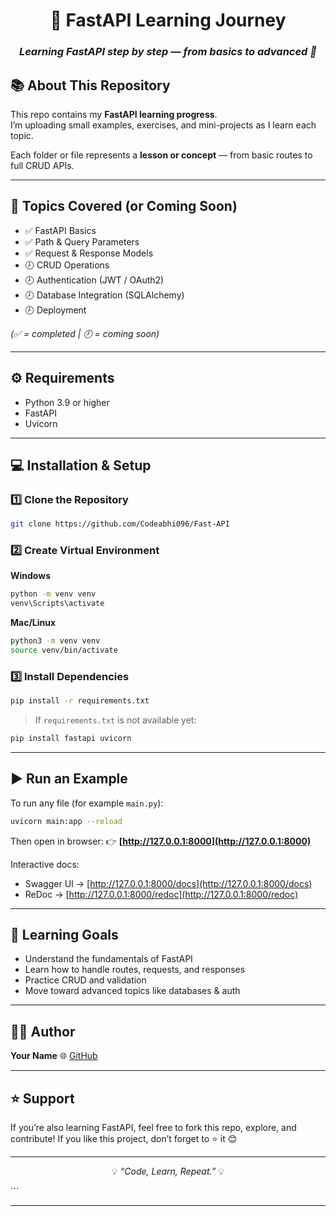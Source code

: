 
<div align="center">

# 🚀 FastAPI Learning Journey  
### *Learning FastAPI step by step — from basics to advanced 🚀*

</div>

## 📚 About This Repository

This repo contains my **FastAPI learning progress**.  
I’m uploading small examples, exercises, and mini-projects as I learn each topic.

Each folder or file represents a **lesson or concept** — from basic routes to full CRUD APIs.

---

## 🧩 Topics Covered (or Coming Soon)

- ✅ FastAPI Basics  
- ✅ Path & Query Parameters  
- ✅ Request & Response Models  
- 🕗 CRUD Operations  
- 🕗 Authentication (JWT / OAuth2)  
- 🕗 Database Integration (SQLAlchemy)  
- 🕗 Deployment  

*(✅ = completed | 🕗 = coming soon)*  

---

## ⚙️ Requirements

- Python 3.9 or higher  
- FastAPI  
- Uvicorn  

---

## 💻 Installation & Setup

### 1️⃣ Clone the Repository
```bash
git clone https://github.com/Codeabhi096/Fast-API

````

### 2️⃣ Create Virtual Environment

**Windows**

```bash
python -m venv venv
venv\Scripts\activate
```

**Mac/Linux**

```bash
python3 -m venv venv
source venv/bin/activate
```

### 3️⃣ Install Dependencies

```bash
pip install -r requirements.txt
```

> If `requirements.txt` is not available yet:

```bash
pip install fastapi uvicorn
```

---

## ▶️ Run an Example

To run any file (for example `main.py`):

```bash
uvicorn main:app --reload
```

Then open in browser:
👉 **[http://127.0.0.1:8000](http://127.0.0.1:8000)**

Interactive docs:

* Swagger UI → [http://127.0.0.1:8000/docs](http://127.0.0.1:8000/docs)
* ReDoc → [http://127.0.0.1:8000/redoc](http://127.0.0.1:8000/redoc)

---

## 🧠 Learning Goals

* Understand the fundamentals of FastAPI
* Learn how to handle routes, requests, and responses
* Practice CRUD and validation
* Move toward advanced topics like databases & auth

---

## 🧑‍💻 Author

**Your Name**
🌐 [GitHub](https://github.com/Codeabhi096)

---

## ⭐ Support

If you’re also learning FastAPI, feel free to fork this repo, explore, and contribute!
If you like this project, don’t forget to ⭐ it 😊

---

<div align="center">

💡 *“Code, Learn, Repeat.”* 💡

</div>
```

---

